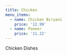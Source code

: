 ```yaml
---
title: Chicken
menu_items:
  - name: Chicken Biryani
    price: '12.99'
  - name: Paneer
    price: '11.22'
---
```

Chicken Dishes
